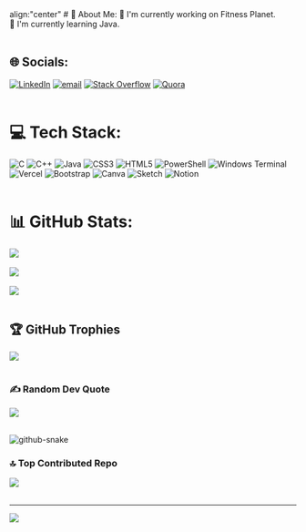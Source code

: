 <div> align:"center"
# 💫 About Me:
🔭 I'm currently working on Fitness Planet.<br>
🌿 I'm currently learning Java.<br/><br/>

## 🌐 Socials:
[![LinkedIn](https://img.shields.io/badge/LinkedIn-%230077B5.svg?logo=linkedin&logoColor=white)](https://linkedin.com/in/https://www.linkedin.com/in/vansh-thakur-b6bbbb33a/)  [![email](https://img.shields.io/badge/Email-D14836?logo=gmail&logoColor=white)](mailto:vthakur.290905@gmail.com)  [![Stack Overflow](https://img.shields.io/badge/-Stackoverflow-FE7A16?logo=stack-overflow&logoColor=white)](https://stackoverflow.com/users/30742615)  [![Quora](https://img.shields.io/badge/Quora-%23B92B27.svg?logo=Quora&logoColor=white)](https://quora.com/profile/Vansh-Thakur-593)<br/><br/>

# 💻 Tech Stack:
![C](https://img.shields.io/badge/c-%2300599C.svg?style=for-the-badge&logo=c&logoColor=white)  ![C++](https://img.shields.io/badge/c++-%2300599C.svg?style=for-the-badge&logo=c%2B%2B&logoColor=white) ![Java](https://img.shields.io/badge/java-%23ED8B00.svg?style=for-the-badge&logo=openjdk&logoColor=white)  ![CSS3](https://img.shields.io/badge/css3-%231572B6.svg?style=for-the-badge&logo=css3&logoColor=white)  ![HTML5](https://img.shields.io/badge/html5-%23E34F26.svg?style=for-the-badge&logo=html5&logoColor=white)  ![PowerShell](https://img.shields.io/badge/PowerShell-%235391FE.svg?style=for-the-badge&logo=powershell&logoColor=white) ![Windows Terminal](https://img.shields.io/badge/Windows%20Terminal-%234D4D4D.svg?style=for-the-badge&logo=windows-terminal&logoColor=white)  ![Vercel](https://img.shields.io/badge/vercel-%23000000.svg?style=for-the-badge&logo=vercel&logoColor=white)  ![Bootstrap](https://img.shields.io/badge/bootstrap-%238511FA.svg?style=for-the-badge&logo=bootstrap&logoColor=white)  ![Canva](https://img.shields.io/badge/Canva-%2300C4CC.svg?style=for-the-badge&logo=Canva&logoColor=white)  ![Sketch](https://img.shields.io/badge/Sketch-FFB387?style=for-the-badge&logo=sketch&logoColor=black)  ![Notion](https://img.shields.io/badge/Notion-%23000000.svg?style=for-the-badge&logo=notion&logoColor=white)<br/><br/>

# 📊 GitHub Stats:
![](https://github-readme-stats.vercel.app/api?username=Vans30m&theme=dark&hide_border=false&include_all_commits=true&count_private=true)<br/><br/>
![](https://nirzak-streak-stats.vercel.app/?user=Vans30m&theme=dark&hide_border=false)<br/><br/>
![](https://github-readme-stats.vercel.app/api/top-langs/?username=Vans30m&theme=dark&hide_border=false&include_all_commits=true&count_private=true&layout=compact)<br/><br/>

## 🏆 GitHub Trophies
![](https://github-profile-trophy.vercel.app/?username=Vans30m&theme=radical&no-frame=false&no-bg=true&margin-w=4)<br/><br/>

### ✍️ Random Dev Quote
![](https://quotes-github-readme.vercel.app/api?type=vetical&theme=gruvbox)<br/><br/>

<picture>
  <source media="(prefers-color-scheme: dark)" srcset="https://raw.githubusercontent.com/tobiasmeyhoefer/tobiasmeyhoefer/output/github-snake-dark.svg" />
  <source media="(prefers-color-scheme: light)" srcset="https://raw.githubusercontent.com/tobiasmeyhoefer/tobiasmeyhoefer/output/github-snake.svg" />
  <img alt="github-snake" src="https://raw.githubusercontent.com/tobiasmeyhoefer/tobiasmeyhoefer/output/github-snake.svg" />
</picture>

### 🔝 Top Contributed Repo
![](https://github-contributor-stats.vercel.app/api?username=Vans30m&limit=5&theme=nightowl&combine_all_yearly_contributions=true)<br/><br/>

---
[![](https://visitcount.itsvg.in/api?id=Vans30m&icon=0&color=0)](https://visitcount.itsvg.in)

</div>
